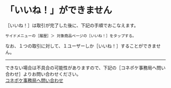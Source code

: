 # 「いいね！」ができません

［いいね！］は取引が完了した後に、下記の手順でおこなえます。

    サイドメニューの［履歴］＞ 対象商品ページの［いいね！］をタップする。

なお、１つの取引に対して、１ユーザーしか［いいね！］することができません。

---

できない場合は不具合の可能性がありますので、下記の［コネポケ事務局へ問い合わせ］よりお問い合わせください。  
[コネポケ事務局へ問い合わせ](support@conepoke.com)  
